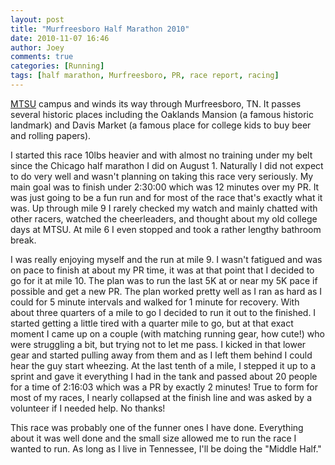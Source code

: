 ```yaml
---
layout: post
title: "Murfreesboro Half Marathon 2010"
date: 2010-11-07 16:46
author: Joey
comments: true
categories: [Running]
tags: [half marathon, Murfreesboro, PR, race report, racing]
---
```

[MTSU](http://mtsu.edu) campus and winds its way through Murfreesboro, TN.  It passes several historic places including the Oaklands Mansion (a famous historic landmark) and Davis Market (a famous place for college kids to buy beer and rolling papers).

I started this race 10lbs heavier and with almost no training under my belt since the Chicago half marathon I did on August 1.  Naturally I did not expect to do very well and wasn't planning on taking this race very seriously.  My main goal was to finish under 2:30:00 which was 12 minutes over my PR.  It was just going to be a fun run and for most of the race that's exactly what it was.  Up through mile 9 I rarely checked my watch and mainly chatted with other racers, watched the cheerleaders, and thought about my old college days at MTSU.  At mile 6 I even stopped and took a rather lengthy bathroom break.

I was really enjoying myself and the run at mile 9.  I wasn't fatigued and was on pace to finish at about my PR time, it was at that point that I decided to go for it at mile 10.  The plan was to run the last 5K at or near my 5K pace if possible and get a new PR.  The plan worked pretty well as I ran as hard as I could for 5 minute intervals and walked for 1 minute for recovery.  With about three quarters of a mile to go I decided to run it out to the finished.  I started getting a little tired with a quarter mile to go, but at that exact moment I came up on a couple (with matching running gear, how cute!) who were struggling a bit, but trying not to let me pass.  I kicked in that lower gear and started pulling away from them and as I left them behind I could hear the guy start wheezing.  At the last tenth of a mile, I stepped it up to a sprint and gave it everything I had in the tank and passed about 20 people for a time of 2:16:03 which was a PR by exactly 2 minutes!  True to form for most of my races, I nearly collapsed at the finish line and was asked by a volunteer if I needed help.  No thanks!

This race was probably one of the funner ones I have done.  Everything about it was well done and the small size allowed me to run the race I wanted to run.  As long as I live in Tennessee, I'll be doing the "Middle Half."
